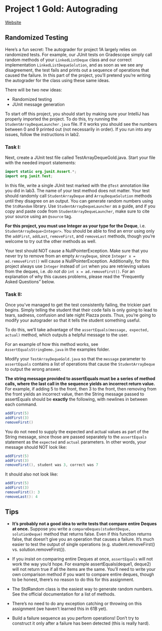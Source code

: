 # Project 1 Gold: Autograding

<a href="https://sp19.datastructur.es/materials/proj/proj1gold/proj1gold" target="_blank">Website</a>

## Randomized Testing
Here’s a fun secret: The autograder for project 1A largely relies on randomized tests. For example, our JUnit tests on Gradescope simply call random methods of your `LinkedListDeque` class and our correct implementation `LinkedListDequeSolution`, and as soon as we see any disagreement, the test fails and prints out a sequence of operations that caused the failure. In this part of the project, you’ll pretend you’re writing the autograder for the class using these same ideas.

There will be two new ideas:

* Randomized testing
* JUnit message generation

To start off this project, you should start by making sure your IntelliJ has properly imported the project. To do this, try running the `StudentArrayDequeLauncher.java` file. If it works you should see the numbers between 0 and 9 printed out (not necessarily in order). If you run into any issues, follow the instructions in lab2.

### Task I:
Next, create a JUnit test file called TestArrayDequeGold.java. Start your file with the needed import statements:
```java
import static org.junit.Assert.*;
import org.junit.Test;
```
In this file, write a single JUnit test marked with the `@Test` annotation like you did in lab3. The name of your test method does not matter. Your test should randomly call `StudentArrayDeque` and `ArrayDequeSolution` methods until they disagree on an output. You can generate random numbers using the `StdRandom` library. Use `StudentArrayDequeLauncher` as a guide, and if you copy and paste code from `StudentArrayDequeLauncher`, make sure to cite your source using an `@source` tag.

**For this project, you must use Integer as your type for the Deque**, i.e. `StudentArrayDeque<Integer>`. You should be able to find an error using only the `addFirst`, `addLast`, `removeFirst`, and `removeLast` methods, though you’re welcome to try out the other methods as well.

Your test should NOT cause a NullPointerException. Make sure that you never try to remove from an empty `ArrayDeque`, since `Integer x = ad.removeFirst()` will cause a NullPointerException. Additionally, for this project always use `Integer` instead of `int` when you are retrieving values from the deques, i.e. *do not do* `int x = ad.removeFirst()`. For an explanation of why this causes problems, please read the “Frequently Asked Questions” below.

### Task II:
Once you’ve managed to get the test consistently failing, the trickier part begins. Simply telling the student that their code fails is only going to lead to tears, sadness, confusion and late night Piazza posts. Thus, you’re going to modify your autograder so that it tells the student something useful.

To do this, we’ll take advantage of the `assertEquals(message, expected, actual)` method, which outputs a helpful message to the user.

For an example of how this method works, see `AssertEqualsStringDemo.java` in the examples folder.

Modify your `TestArrayDequeGold.java` so that the `message` parameter to `assertEquals` contains a list of operations that cause the `StudentArrayDeque` to output the wrong answer.

**The string message provided to assertEquals must be a series of method calls, where the last call in the sequence yields an incorrect return value.** For example, if adding 5 to the front, then 3 to the front, then removing from the front yields an incorrect value, then the String message passed to assertEquals should be **exactly** the following, with newlines in between each command.
```java
addFirst(5) 
addFirst(3)
removeFirst()
```
You do not need to supply the expected and actual values as part of the String message, since those are passed separately to the `assertEquals` statement as the `expected` and `actual` parameters. In other words, your message should NOT look like:
```java
addFirst(5) 
addFirst(3)
removeFirst(), student was 3, correct was 7
```
It should also not look like:
```java
addFirst(5) 
addFirst(3)
removeFirst(): 3
removeLast(): 4
```

## Tips
* **It’s probably not a good idea to write tests that compare entire Deques at once.** Suppose you write a `compareDeques(studentDeque, solutionDeque)` method that returns false. Even if this function returns false, that doesn’t give you an operation that causes a failure. It’s much easier to test the output of single operations (e.g. student.removeFirst() vs. solution.removeFirst()).

* If you insist on comparing entire Deques at once, `assertEquals` will not work the way you’d hope. For example assertEquals(deque1, deque2) will not return true if all the items are the same. You’ll need to write your own comparison method if you want to compare entire deques, though to be honest, there’s no reason to do this for this assignment.

* The StdRandom class is the easiest way to generate random numbers. See the official documentation for a list of methods.

* There’s no need to do any exception catching or throwing on this assignment (we haven’t learned this in 61B yet).

* Build a failure sequence as you perform operations! Don’t try to construct it only after a failure has been detected (this is really hard).
